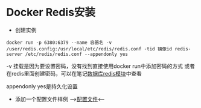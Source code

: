 # Docker Redis安装

- 创建实例
````
docker run -p 6380:6379 --name 容器名 -v /user/redis.config:/usr/local/etc/redis/redis.conf -tid 镜像id redis-server /etc/redis/redis.conf --appendonly yes
````
-v 挂载是因为要设置密码，没有找到直接使用docker run中添加密码的方式
或者在redis里面创建密码，可以在笔记[数据库redis模块](/DataBase/Redis/Root.md)中查看

appendonly yes是持久化设置

- 添加一个配置文件样例
-->[配置文件](/DataBase/Redis/Install/redis.conf)<--